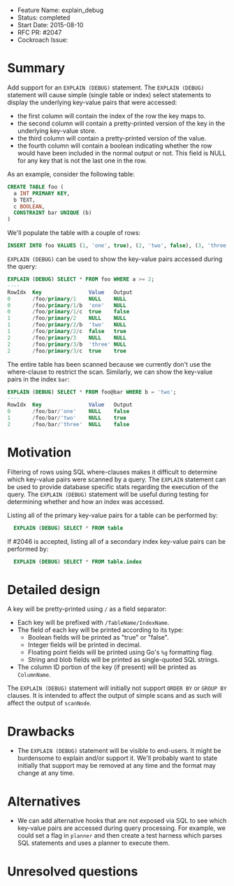 - Feature Name: explain_debug
- Status: completed
- Start Date: 2015-08-10
- RFC PR: #2047
- Cockroach Issue:

# Summary

Add support for an `EXPLAIN (DEBUG)` statement. The `EXPLAIN (DEBUG)` statement
will cause simple (single table or index) select statements to display the
underlying key-value pairs that were accessed:

* the first column will contain the index of the row the key maps to.
* the second column will contain a pretty-printed version of the key in the
  underlying key-value store.
* the third column will contain a pretty-printed version of the value.
* the fourth column will contain a boolean indicating whether the row would
  have been included in the normal output or not. This field is NULL for any
  key that is not the last one in the row.

As an example, consider the following table:

```sql
CREATE TABLE foo (
  a INT PRIMARY KEY,
  b TEXT,
  c BOOLEAN,
  CONSTRAINT bar UNIQUE (b)
)
```

We'll populate the table with a couple of rows:

```sql
INSERT INTO foo VALUES (1, 'one', true), (2, 'two', false), (3, 'three', true)
```

`EXPLAIN (DEBUG)` can be used to show the key-value pairs accessed during the
query:

```sql
EXPLAIN (DEBUG) SELECT * FROM foo WHERE a >= 2;
----
RowIdx  Key               Value   Output
0       /foo/primary/1    NULL    NULL
0       /foo/primary/1/b  'one'   NULL
0       /foo/primary/1/c  true    false
1       /foo/primary/2    NULL    NULL
1       /foo/primary/2/b  'two'   NULL
1       /foo/primary/2/c  false   true
2       /foo/primary/3    NULL    NULL
2       /foo/primary/3/b  'three' NULL
2       /foo/primary/3/c  true    true
```

The entire table has been scanned because we currently don't use the
where-clause to restrict the scan. Similarly, we can show the key-value pairs
in the index `bar`:

```sql
EXPLAIN (DEBUG) SELECT * FROM foo@bar WHERE b = 'two';
----
RowIdx  Key               Value   Output
0       /foo/bar/'one'    NULL    false
1       /foo/bar/'two'    NULL    true
2       /foo/bar/'three'  NULL    false
```

# Motivation

Filtering of rows using SQL where-clauses makes it difficult to determine which
key-value pairs were scanned by a query. The `EXPLAIN` statement can be used to
provide database specific stats regarding the execution of the query. The
`EXPLAIN (DEBUG)` statement will be useful during testing for determining
whether and how an index was accessed.

Listing all of the primary key-value pairs for a table can be performed by:

```sql
  EXPLAIN (DEBUG) SELECT * FROM table
```

If #2046 is accepted, listing all of a secondary index key-value pairs can be
performed by:

```sql
  EXPLAIN (DEBUG) SELECT * FROM table.index
```

# Detailed design

A key will be pretty-printed using `/` as a field separator:

* Each key will be prefixed with `/TableName/IndexName`.
* The field of each key will be printed according to its type:
  - Boolean fields will be printed as "true" or "false".
  - Integer fields will be printed in decimal.
  - Floating point fields will be printed using Go's `%g` formatting flag.
  - String and blob fields will be printed as single-quoted SQL strings.
* The column ID portion of the key (if present) will be printed as
  `ColumnName`.

The `EXPLAIN (DEBUG)` statement will initially not support `ORDER BY` or `GROUP
BY` clauses. It is intended to affect the output of simple scans and as such
will affect the output of `scanNode`.

# Drawbacks

* The `EXPLAIN (DEBUG)` statement will be visible to end-users. It might be
  burdensome to explain and/or support it. We'll probably want to state
  initially that support may be removed at any time and the format may change
  at any time.

# Alternatives

* We can add alternative hooks that are not exposed via SQL to see which
  key-value pairs are accessed during query processing. For example, we could
  set a flag in `planner` and then create a test harness which parses SQL
  statements and uses a planner to execute them.

# Unresolved questions
